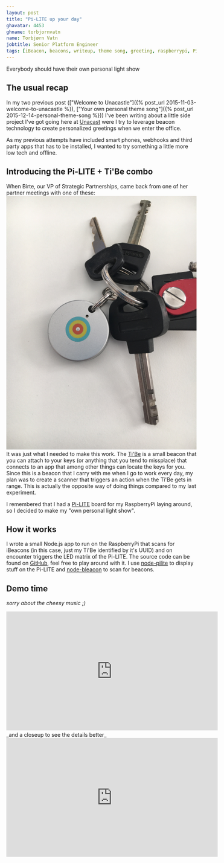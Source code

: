```yaml
---
layout: post
title: "Pi-LITE up your day"
ghavatar: 4453
ghname: torbjornvatn
name: Torbjørn Vatn
jobtitle: Senior Platform Engineer
tags: [iBeacon, beacons, writeup, theme song, greeting, raspberrypi, Pi-LITE, Tibe]
---
```


<div class="message">Everybody should have their own personal light show</div>

## The usual recap

In my two previous post (["Welcome to Unacastle"]({% post_url 2015-11-03-welcome-to-unacastle %}), ["Your own personal theme song"]({% post_url 2015-12-14-personal-theme-song %})) 
I've been writing about a little side project I've got going here at [Unacast](http://unacast.com) were I try to leverage beacon technology to create personalized greetings when we enter 
the office.

As my previous attempts have included smart phones, webhooks and third party
apps that has to be installed, I wanted to try something a little more low tech and offline.

## Introducing the Pi-LITE + Ti'Be combo

When Birte, our VP of Strategic Partnerships, came back from one of her
partner meetings with one of these:
![tibe](/images/pilite/tibe.jpg)
It was just what I needed to make this work. 
The [Ti'Be](https://www.mytibe.com/home) is a small beacon that you can attach
to your keys (or anything that you tend to missplace) that connects to an app
that among other things can locate the keys for you. Since this is a beacon
that I carry with me when I go to work every day, my plan was to create a
scanner that triggers an action when the Ti'Be gets in range. 
This is actually the opposite way of doing things compared to my last
experiment.

I remembered that I had a [Pi-LITE](http://openmicros.org/index.php/articles/94-ciseco-product-documentation/raspberry-pi/280-b040-pi-lite-beginners-guide) 
board for my RaspberryPi laying around, so I decided to make my "own personal light show".

## How it works

I wrote a small Node.js app to run on the RaspberryPi that scans for
iBeacons (in this case, just my Ti'Be identified by it's UUID) and on encounter
triggers the LED matrix of the Pi-LITE. The source code can be found on
[GitHub](https://github.com/unacast/beacon-greeter), feel free to play around
with it. I use [node-pilite](https://github.com/woodyrew/node-pilite) to
display stuff on the Pi-LITE and
[node-bleacon](https://github.com/sandeepmistry/node-bleacon) to scan for
beacons. 

## Demo time

_sorry about the cheesy music ;)_
<iframe width="560" height="315"
src="https://www.youtube.com/embed/fITL4kxQpYk" frameborder="0"
allowfullscreen></iframe>
_and a closeup to see the details better_
<iframe width="560" height="315"
src="https://www.youtube.com/embed/Y7LJ0A5yWOQ" frameborder="0"
allowfullscreen></iframe>


